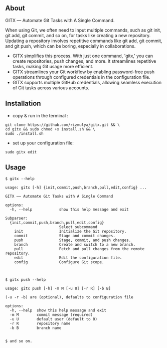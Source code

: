## About

GITX — Automate Git Tasks with A Single Command.

When using Git, we often need to input multiple commands, such as git init, git add, git commit, and so on, for tasks like creating a new repository. Updating a repository involves repetitive commands like git add, git commit, and git push, which can be boring, especially in collaborations.

- GITX simplifies this process. With just one command, 'gitx,' you can create repositories, push changes, and more. It streamlines repetitive tasks, making Git usage more efficient.
- GITX streamlines your Git workflow by enabling password-free push operations through configured credentials in the configuration file.
- GITX supports multiple GitHub credentials, allowing seamless execution of Git tasks across various accounts.

## Installation

- copy & run in the terminal :

```
git clone https://github.com/rizmulya/gitx.git && \
cd gitx && sudo chmod +x install.sh && \
sudo ./install.sh
```

- set up your configuration file:

```
sudo gitx edit
```

## Usage

```console
$ gitx --help

usage: gitx [-h] {init,commit,push,branch,pull,edit,config} ...

GITX —— Automate Git Tasks with A Single Command

options:
  -h, --help            show this help message and exit

Subparser:
  {init,commit,push,branch,pull,edit,config}
                        Select subcommand
    init                Initialize the Git repository.
    commit              Stage and commit changes.
    push                Stage, commit, and push changes.
    branch              Create and switch to a new branch.
    pull                Fetch and pull changes from the remote repository.
    edit                Edit the configuration file.
    config              Configure Git scope.



$ gitx push --help

usage: gitx push [-h] -m M [-u U] [-r R] [-b B]

(-u -r -b) are (optional), defaults to configuration file

options:
  -h, --help  show this help message and exit
  -m M        commit message (required)
  -u U        default user (default to 0)
  -r R        repository name
  -b B        branch name


$ and so on.
```

